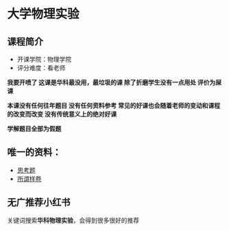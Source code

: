 # 大学物理实验

## 课程简介

- 开课学院：物理学院
- 评分难度：看老师

**我要开喷了 这课是华科最没用，最垃圾的课 除了折磨学生没有一点用处 评价为屎课**

**本课没有任何往年题目 没有任何资料参考 常见的好课也会随着老师的变动和课程的改变而改变 没有传统意义上的绝对好课**

**学解题目全部为假题**

## 唯一的资料：

- [思考题](https://github.com/YuhangChen1/HUSR-CS-Learning/blob/master/%E5%A4%A7%E5%AD%A6%E7%89%A9%E7%90%86%E5%AE%9E%E9%AA%8C/%E5%A4%A7%E5%AD%A6%E7%89%A9%E7%90%86%E5%AE%9E%E9%AA%8C.zip)
- [所谓样卷](https://github.com/YuhangChen1/HUSR-CS-Learning/blob/master/%E5%A4%A7%E5%AD%A6%E7%89%A9%E7%90%86%E5%AE%9E%E9%AA%8C/%E5%A4%A7%E5%AD%A6%E7%89%A9%E7%90%86%E5%AE%9E%E9%AA%8C%E9%83%A8%E5%88%86%E6%A0%B7%E5%8D%B7.pdf)

## 无广推荐小红书

关键词搜索**华科物理实验**，会得到很多很好的推荐
